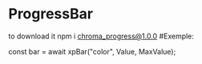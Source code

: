 # ProgressBar
to download it npm i chroma_progress@1.0.0
#Exemple: 

const bar = await xpBar("color", Value, MaxValue);
